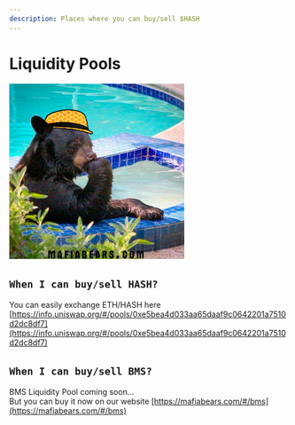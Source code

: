 ```yaml
---
description: Places where you can buy/sell $HASH
---
```


# Liquidity Pools

![](../.gitbook/assets/bearpool.png)

## `When I can buy/sell HASH?`

You can easily exchange ETH/HASH here \
[https://info.uniswap.org/#/pools/0xe5bea4d033aa65daaf9c0642201a7510d2dc8df7](https://info.uniswap.org/#/pools/0xe5bea4d033aa65daaf9c0642201a7510d2dc8df7)

## `When I can buy/sell BMS?`

BMS Liquidity Pool coming soon...\
But you can buy it now on our website [https://mafiabears.com/#/bms](https://mafiabears.com/#/bms)
